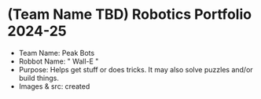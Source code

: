# (Team Name TBD)  Robotics Portfolio 2024-25

* Team Name: Peak Bots
* Robbot Name: " Wall-E " 
* Purpose: Helps get stuff or does tricks. It may also solve puzzles and/or build things.
* Images & src: created
